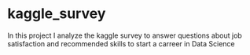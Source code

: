 # kaggle_survey
In this project I analyze the kaggle survey to answer questions about job satisfaction and recommended skills to start a carreer in Data Science

